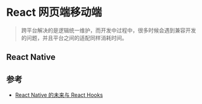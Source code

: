 # React 网页端移动端

> 跨平台解决的是逻辑统一维护，而开发中过程中，很多时候会遇到兼容开发的问题，并且平台之间的适配同样消耗时间。

## React Native

## 参考

- [React Native 的未来与 React Hooks](https://juejin.im/post/5cb34404f265da0384127fcd)

